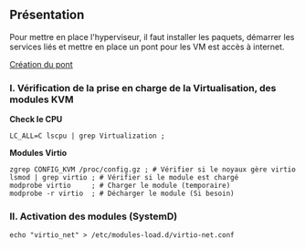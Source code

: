 ## Présentation

Pour mettre en place l'hyperviseur, il faut installer les paquets, démarrer les services liés et mettre en place un pont pour les VM est accès à internet.

[Création du pont](https://github.com/dexter74/Archlinux/blob/main/Documentation/R%C3%A9seau_Ponts.MD)


### I. Vérification de la prise en charge de la Virtualisation, des modules KVM

**Check le CPU**
```
LC_ALL=C lscpu | grep Virtualization ;
```

**Modules Virtio**
```
zgrep CONFIG_KVM /proc/config.gz ; # Vérifier si le noyaux gère virtio
lsmod | grep virtio ; # Vérifier si le module est chargé
modprobe virtio     ; # Charger le module (temporaire)
modprobe -r virtio  ; # Décharger le module (Si besoin) 
```

### II. Activation des modules (SystemD)

```
echo "virtio_net" > /etc/modules-load.d/virtio-net.conf
```

